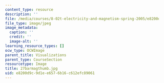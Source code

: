 ```yaml
---
content_type: resource
description: ''
file: /media/courses/8-02t-electricity-and-magnetism-spring-2005/e8200d9c9d1ee6576b16c612efc89061_27barmagthumb.jpg
file_type: image/jpeg
image_metadata:
  caption: ''
  credit: ''
  image-alt: ''
learning_resource_types: []
ocw_type: OCWImage
parent_title: Visualizations
parent_type: CourseSection
resourcetype: Image
title: 27barmagthumb.jpg
uid: e8200d9c-9d1e-e657-6b16-c612efc89061
---
```

